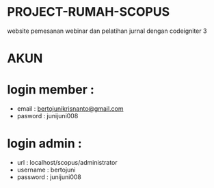 # PROJECT-RUMAH-SCOPUS
website pemesanan webinar dan pelatihan jurnal dengan codeigniter 3

# AKUN
# login member :
* email : bertojunikrisnanto@gmail.com
* pasword : junijuni008

# login admin :
* url : localhost/scopus/administrator
* username : bertojuni
* password : junijuni008
